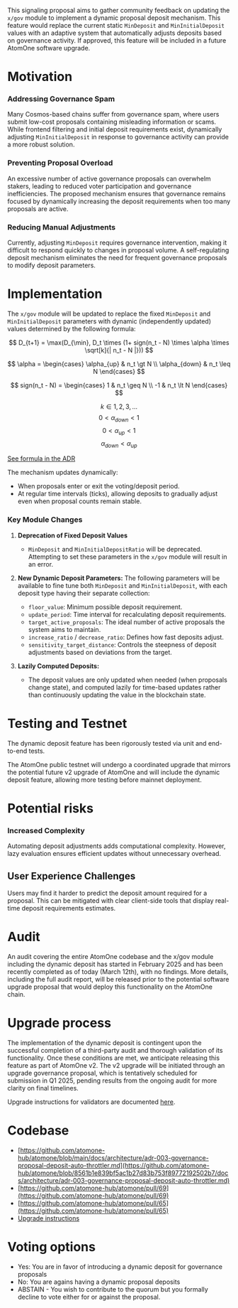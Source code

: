 This signaling proposal aims to gather community feedback on updating the `x/gov` module to implement a dynamic proposal deposit mechanism. This feature would replace the current static `MinDeposit` and `MinInitialDeposit` values with an adaptive system that automatically adjusts deposits based on governance activity. If approved, this feature will be included in a future AtomOne software upgrade.

# Motivation

### Addressing Governance Spam

Many Cosmos-based chains suffer from governance spam, where users submit low-cost proposals containing misleading information or scams. While frontend filtering and initial deposit requirements exist, dynamically adjusting `MinInitialDeposit` in response to governance activity can provide a more robust solution.

### Preventing Proposal Overload

An excessive number of active governance proposals can overwhelm stakers, leading to reduced voter participation and governance inefficiencies. The proposed mechanism ensures that governance remains focused by dynamically increasing the deposit requirements when too many proposals are active.

### Reducing Manual Adjustments

Currently, adjusting `MinDeposit` requires governance intervention, making it difficult to respond quickly to changes in proposal volume. A self-regulating deposit mechanism eliminates the need for frequent governance proposals to modify deposit parameters.

# Implementation

The `x/gov` module will be updated to replace the fixed `MinDeposit` and `MinInitialDeposit` parameters with dynamic (independently updated) values determined by the following formula:
 
$$
D_{t+1} = \max(D_{\min}, D_t \times (1+ sign(n_t - N) \times \alpha \times \sqrt[k]{| n_t - N |}))
$$

$$
\alpha = \begin{cases} \alpha_{up} & n_t \gt N \\
\alpha_{down} & n_t \leq N
\end{cases}
$$

$$
sign(n_t - N) = \begin{cases} 1 & n_t \geq N \\
-1 & n_t \lt N
\end{cases}
$$

$$k \in {1, 2, 3, ...}$$
$$0 \lt \alpha_{down} \lt 1$$
$$0 \lt \alpha_{up} \lt 1$$
$$\alpha_{down} \lt \alpha_{up}$$

[See formula in the ADR](https://github.com/atomone-hub/atomone/blob/8561b1e839bf5ac1b27d83b753f89772192502b7/docs/architecture/adr-003-governance-proposal-deposit-auto-throttler.md#decision)

The mechanism updates dynamically:

- When proposals enter or exit the voting/deposit period.
- At regular time intervals (ticks), allowing deposits to gradually adjust even when proposal counts remain stable.

### Key Module Changes

1. **Deprecation of Fixed Deposit Values**
	- `MinDeposit` and `MinInitialDepositRatio` will be deprecated. Attempting to set these parameters in the `x/gov` module will result in an error.
2. **New Dynamic Deposit Parameters:**
The following parameters will be available to fine tune both `MinDeposit` and `MinInitialDeposit`, with each deposit type having their separate collection:
	- `floor_value`: Minimum possible deposit requirement.
	- `update_period`: Time interval for recalculating deposit requirements.
	- `target_active_proposals`: The ideal number of active proposals the system aims to maintain.
	- `increase_ratio` / `decrease_ratio`: Defines how fast deposits adjust.
	- `sensitivity_target_distance`: Controls the steepness of deposit adjustments based on deviations from the target.

3. **Lazily Computed Deposits:**
	- The deposit values are only updated when needed (when proposals change state), and computed lazily for time-based updates rather than continuously updating the value in the blockchain state.

# Testing and Testnet

The dynamic deposit feature has been rigorously tested via unit and end-to-end tests.

The AtomOne public testnet will undergo a coordinated upgrade that mirrors the potential future v2 upgrade of AtomOne and will include the dynamic deposit feature, allowing more testing before mainnet deployment.

# Potential risks

### Increased Complexity

Automating deposit adjustments adds computational complexity. However, lazy evaluation ensures efficient updates without unnecessary overhead.

## User Experience Challenges

Users may find it harder to predict the deposit amount required for a proposal. This can be mitigated with clear client-side tools that display real-time deposit requirements estimates.

# Audit

An audit covering the entire AtomOne codebase and the x/gov module including the dynamic deposit has started in February 2025 and has been recently completed as of today (March 12th), with no findings. More details, including the full audit report, will be released prior to the potential software upgrade proposal that would deploy this functionality on the AtomOne chain.

# Upgrade process

The implementation of the dynamic deposit is contingent upon the successful completion of a third-party audit and thorough validation of its functionality. Once these conditions are met, we anticipate releasing this feature as part of AtomOne v2. The v2 upgrade will be initiated through an upgrade governance proposal, which is tentatively scheduled for submission in Q1 2025, pending results from the ongoing audit for more clarity on final timelines.

Upgrade instructions for validators are documented [here](https://github.com/atomone-hub/atomone/blob/main/UPGRADING.md).

# Codebase

- [https://github.com/atomone-hub/atomone/blob/main/docs/architecture/adr-003-governance-proposal-deposit-auto-throttler.md](https://github.com/atomone-hub/atomone/blob/8561b1e839bf5ac1b27d83b753f89772192502b7/docs/architecture/adr-003-governance-proposal-deposit-auto-throttler.md)
- [https://github.com/atomone-hub/atomone/pull/69](https://github.com/atomone-hub/atomone/pull/69)
- [https://github.com/atomone-hub/atomone/pull/65](https://github.com/atomone-hub/atomone/pull/65)
- [Upgrade instructions](https://github.com/atomone-hub/atomone/blob/main/UPGRADING.md)

# Voting options

- Yes: You are in favor of introducing a dynamic deposit for governance proposals
- No: You are agains having a dynamic proposal deposits
- ABSTAIN - You wish to contribute to the quorum but you formally decline to vote either for or against the proposal.
